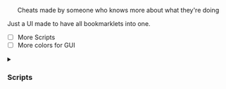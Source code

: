 <p align="center">Cheats made by someone who knows more about what they're doing</p>


Just a UI made to have all bookmarklets into one.

- [ ] More Scripts
- [ ] More colors for GUI

<details><summary><h3>Scripts</h3></summary>
(Test) [https://github.com/Minesraft2/Blooket-Cheats]
</details>

